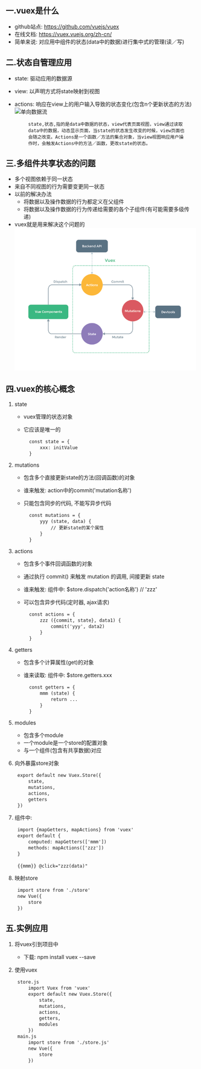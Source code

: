 ## 一.vuex是什么
* github站点: https://github.com/vuejs/vuex
* 在线文档: https://vuex.vuejs.org/zh-cn/
* 简单来说: 对应用中组件的状态(data中的数据)进行集中式的管理(读／写)

## 二.状态自管理应用
* state: 驱动应用的数据源
* view: 以声明方式将state映射到视图
* actions: 响应在view上的用户输入导致的状态变化(包含n个更新状态的方法)
![单向数据流](../image/flow.png)
           
           state,状态,指的是data中数据的状态，view代表页面视图，view通过读取
           data中的数据，动态显示页面，当state的状态发生改变的时候，view页面也
           会随之改变。Actions是一个函数／方法的集合对象，当view视图响应用户操
           作时，会触发Actions中的方法／函数，更改state的状态。

## 三.多组件共享状态的问题
* 多个视图依赖于同一状态
* 来自不同视图的行为需要变更同一状态
* 以前的解决办法
    * 将数据以及操作数据的行为都定义在父组件
    * 将数据以及操作数据的行为传递给需要的各个子组件(有可能需要多级传递)
* vuex就是用来解决这个问题的
![vuex结构](./image/vuex.png)

## 四.vuex的核心概念
1. state
    * vuex管理的状态对象
    * 它应该是唯一的

            const state = {
                xxx: initValue
            }
2. mutations
	* 包含多个直接更新state的方法(回调函数)的对象
	* 谁来触发: action中的commit('mutation名称')
	* 只能包含同步的代码, 不能写异步代码
            
            const mutations = {
                yyy (state, data) { 
                    // 更新state的某个属性
                }
            }
3. actions
	* 包含多个事件回调函数的对象
	* 通过执行 commit() 来触发 mutation 的调用, 间接更新 state
	* 谁来触发: 组件中: $store.dispatch('action名称')  // 'zzz'
	* 可以包含异步代码(定时器, ajax请求)
            
            const actions = {
                zzz ({commit, state}, data1) {
                    commit('yyy', data2)
                }
            }
4. getters
	* 包含多个计算属性(get)的对象
	* 谁来读取: 组件中: $store.getters.xxx
            
            const getters = {
                mmm (state) {
                    return ...
                }
            }
5. modules
	* 包含多个module
	* 一个module是一个store的配置对象
	* 与一个组件(包含有共享数据)对应

6. 向外暴露store对象

        export default new Vuex.Store({
            state,
            mutations,
            actions,
            getters
        })

7. 组件中:

        import {mapGetters, mapActions} from 'vuex'
        export default {
            computed: mapGetters(['mmm'])
            methods: mapActions(['zzz'])
        }
    
        {{mmm}} @click="zzz(data)"


8. 映射store

        import store from './store'
        new Vue({
            store
        })

##  五.实例应用
1. 将vuex引到项目中
    * 下载: npm install vuex --save
2. 使用vuex

        store.js
            import Vuex from 'vuex'
            export default new Vuex.Store({
                state,
                mutations,
                actions,
                getters,
                modules
            })
        main.js
            import store from './store.js'
            new Vue({
                store
            })
